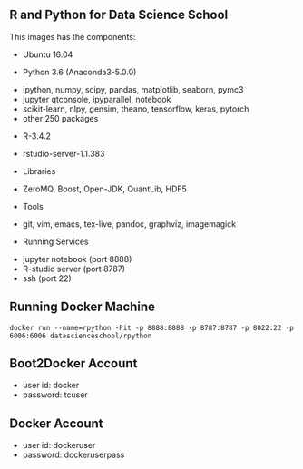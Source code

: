 R and Python for Data Science School
-----------------------------------------------------

This images has the components:

* Ubuntu 16.04

* Python 3.6 (Anaconda3-5.0.0)
 - ipython, numpy, scipy, pandas, matplotlib, seaborn, pymc3
 - jupyter qtconsole, ipyparallel, notebook
 - scikit-learn, nlpy, gensim, theano, tensorflow, keras, pytorch
 - other 250 packages

* R-3.4.2
 - rstudio-server-1.1.383

* Libraries
 - ZeroMQ, Boost, Open-JDK, QuantLib, HDF5

* Tools
 - git, vim, emacs, tex-live, pandoc, graphviz, imagemagick

* Running Services
 - jupyter notebook (port 8888)
 - R-studio server (port 8787)
 - ssh (port 22)


Running Docker Machine
--------------------------------------------

```
docker run --name=rpython -Pit -p 8888:8888 -p 8787:8787 -p 8022:22 -p 6006:6006 datascienceschool/rpython
```

    
Boot2Docker Account
---------------------
* user id: docker
* password: tcuser


Docker Account
---------------------
* user id: dockeruser
* password: dockeruserpass
